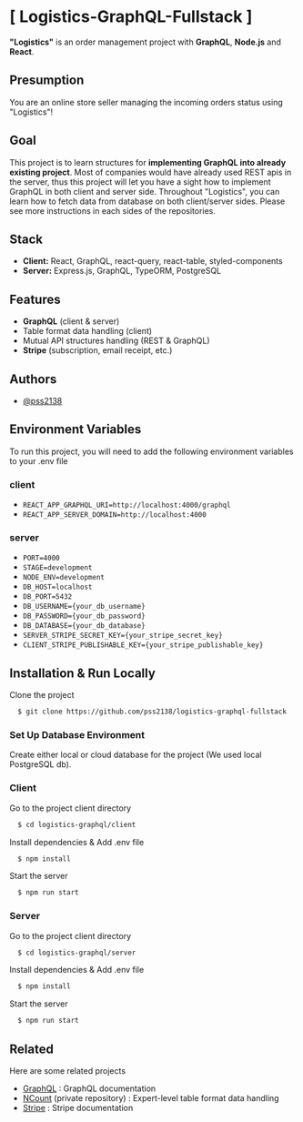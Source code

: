 # [ Logistics-GraphQL-Fullstack ]

**"Logistics"** is an order management project with **GraphQL**, **Node.js** and **React**.

## Presumption

You are an online store seller managing the incoming orders status using "Logistics"!

## Goal

This project is to learn structures for **implementing GraphQL into already existing project**. Most of companies would have already used REST apis in the server, thus this project will let you have a sight how to implement GraphQL in both client and server side. Throughout "Logistics", you can learn how to fetch data from database on both client/server sides. Please see more instructions in each sides of the repositories.

## Stack

- **Client:** React, GraphQL, react-query, react-table, styled-components
- **Server:** Express.js, GraphQL, TypeORM, PostgreSQL

## Features

- **GraphQL** (client & server)
- Table format data handling (client)
- Mutual API structures handling (REST & GraphQL)
- **Stripe** (subscription, email receipt, etc.)

## Authors

- [@pss2138](https://github.com/pss2138)

## Environment Variables

To run this project, you will need to add the following environment variables to your .env file

### client

- `REACT_APP_GRAPHQL_URI=http://localhost:4000/graphql`
- `REACT_APP_SERVER_DOMAIN=http://localhost:4000`

### server

- `PORT=4000`
- `STAGE=development`
- `NODE_ENV=development`
- `DB_HOST=localhost`
- `DB_PORT=5432`
- `DB_USERNAME={your_db_username}`
- `DB_PASSWORD={your_db_password}`
- `DB_DATABASE={your_db_database}`
- `SERVER_STRIPE_SECRET_KEY={your_stripe_secret_key}`
- `CLIENT_STRIPE_PUBLISHABLE_KEY={your_stripe_publishable_key}`

## Installation & Run Locally

Clone the project

```bash
  $ git clone https://github.com/pss2138/logistics-graphql-fullstack
```

### Set Up Database Environment

Create either local or cloud database for the project (We used local PostgreSQL db).

### Client

Go to the project client directory

```bash
  $ cd logistics-graphql/client
```

Install dependencies & Add .env file

```bash
  $ npm install
```

Start the server

```bash
  $ npm run start
```

### Server

Go to the project client directory

```bash
  $ cd logistics-graphql/server
```

Install dependencies & Add .env file

```bash
  $ npm install
```

Start the server

```bash
  $ npm run start
```

## Related

Here are some related projects

- [GraphQL](https://graphql.org/) : GraphQL documentation
- [NCount](https://github.com/pss2138/ncount-client) (private repository) : Expert-level table format data handling
- [Stripe](https://stripe.com/docs/development) : Stripe documentation
